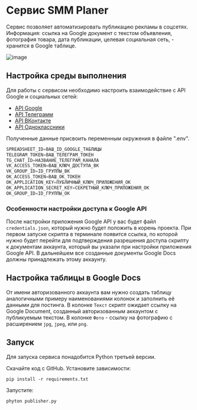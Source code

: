 # Сервис SMM Planer

Сервис  позволяет автоматизировать публикацию рекламы в соцсетях. Информация: ссылка на Google
документ с текстом объявления, фотография товара, дата публикации, целевая социальная сеть, - 
хранится в Google таблице.

![image](https://user-images.githubusercontent.com/76903715/226282870-012c9b6b-22d3-46cb-a3c9-1084eb179f0c.png)


## Настройка среды выполнения

Для работы с сервисом необходимо настроить взаимодействие с API Google и социальных сетей:

- [API Google](https://developers.google.com/sheets?hl=ru)
- [API Телеграмм](https://habr.com/ru/post/543676/)
- [API ВКонтакте](https://dev.vk.com/api/callback/getting-started)
- [API Одноклассники](https://apiok.ru/)

Полученные данные присвоить переменным окружения в файле ".env".

```python
SPREADSHEET_ID=ВАШ_ID_GOOGLE_ТАБЛИЦЫ
TELEGRAM_TOKEN=ВАШ_ТЕЛЕГРАМ_ТОКЕН
TG_CHAT_ID=НАЗВАНИЕ_ТЕЛЕГРАМ_КАНАЛА
VK_ACCESS_TOKEN=ВАШ_КЛЮЧ_ДОСТУПА_ВК
VK_GROUP_ID=ID_ГРУППЫ_ВК
OK_ACCESS_TOKEN=ВАШ_ОК_ТОКЕН
OK_APPLICATION_KEY=ПУБЛИЧНЫЙ_КЛЮЧ_ПРИЛОЖЕНИЯ_ОК
OK_APPLICATION_SECRET_KEY=СЕКРЕТНЫЙ_КЛЮЧ_ПРИЛОЖЕНИЯ_ОК
OK_GROUP_ID=ID_ГРУППЫ_ОК
```

### Особенности настройки доступа к Google API

После настройки приложения Google API у вас будет файл `credentials.json`, который нужно будет положить в корень проекта. При первом запуске скрипта в терминале появится ссылка, по которой нужно будет перейти для подтверждения разрешения доступа скрипту к документам аккаунта, который вы указали при настройки приложения Google API. В дальнейшем все созданные документы Google Docs должны принадлежать этому аккаунту.

## Настройка таблицы в Google Docs

От имени авторизованного аккаунта вам нужно создать таблицу аналогичными примеру наименованиями колонок и заполнить её данными для постинга. В колонке `Текст` скрипт ожидает ссылку на Google Document, созданный авторизованным аккаунтом с публикуемым текстом. В колонке `Фото` - ссылку на фотографию с расширением `jpg`, `jpeg`, или `png`.


## Запуск

Для запуска сервиса понадобится Python третьей версии.

Скачайте код с GitHub. Установите зависимости:

`pip install -r requirements.txt`

Запустите:

`phyton publisher.py`
